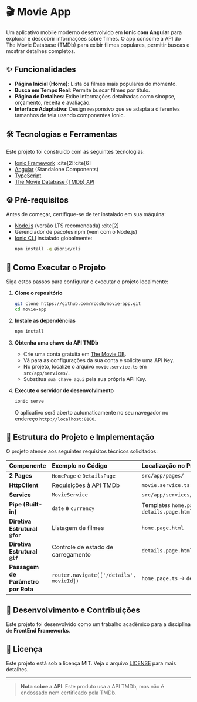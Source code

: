 # 🎬 Movie App

Um aplicativo mobile moderno desenvolvido em **Ionic com Angular** para explorar e descobrir informações sobre filmes. O app consome a API do The Movie Database (TMDb) para exibir filmes populares, permitir buscas e mostrar detalhes completos.

## ✨ Funcionalidades

*   **Página Inicial (Home)**: Lista os filmes mais populares do momento.
*   **Busca em Tempo Real**: Permite buscar filmes por título.
*   **Página de Detalhes**: Exibe informações detalhadas como sinopse, orçamento, receita e avaliação.
*   **Interface Adaptativa**: Design responsivo que se adapta a diferentes tamanhos de tela usando componentes Ionic.

## 🛠️ Tecnologias e Ferramentas

Este projeto foi construído com as seguintes tecnologias:

*   [Ionic Framework](https://ionicframework.com/) :cite[2]:cite[6]
*   [Angular](https://angular.io/) (Standalone Components)
*   [TypeScript](https://www.typescriptlang.org/)
*   [The Movie Database (TMDb) API](https://www.themoviedb.org/documentation/api)

## ⚙️ Pré-requisitos

Antes de começar, certifique-se de ter instalado em sua máquina:
*   [Node.js](https://nodejs.org/) (versão LTS recomendada) :cite[2]
*   Gerenciador de pacotes npm (vem com o Node.js)
*   [Ionic CLI](https://ionicframework.com/docs/cli) instalado globalmente:
    ```bash
    npm install -g @ionic/cli
    ```

## 🚀 Como Executar o Projeto

Siga estos passos para configurar e executar o projeto localmente:

1.  **Clone o repositório**
    ```bash
    git clone https://github.com/rcosb/movie-app.git
    cd movie-app
    ```

2.  **Instale as dependências**
    ```bash
    npm install
    ```

3.  **Obtenha uma chave da API TMDb**
    *   Crie uma conta gratuita em [The Movie DB](https://www.themoviedb.org/).
    *   Vá para as configurações da sua conta e solicite uma API Key.
    *   No projeto, localize o arquivo `movie.service.ts` em `src/app/services/`.
    *   Substitua `sua_chave_aqui` pela sua própria API Key.

4.  **Execute o servidor de desenvolvimento**
    ```bash
    ionic serve
    ```
    O aplicativo será aberto automaticamente no seu navegador no endereço `http://localhost:8100`.

## 📁 Estrutura do Projeto e Implementação

O projeto atende aos seguintes requisitos técnicos solicitados:

| Componente | Exemplo no Código | Localização no Projeto |
| :--- | :--- | :--- |
| **2 Pages** | `HomePage` e `DetailsPage` | `src/app/pages/` |
| **HttpClient** | Requisições à API TMDb | `movie.service.ts` |
| **Service** | `MovieService` | `src/app/services/movie.service.ts` |
| **Pipe (Built-in)** | `date` e `currency` | Templates `home.page.html` e `details.page.html` |
| **Diretiva Estrutural `@for`** | Listagem de filmes | `home.page.html` |
| **Diretiva Estrutural `@if`** | Controle de estado de carregamento | `details.page.html` |
| **Passagem de Parâmetro por Rota** | `router.navigate(['/details', movieId])` | `home.page.ts` -> `details.page.ts` |

## 👥 Desenvolvimento e Contribuições

Este projeto foi desenvolvido como um trabalho acadêmico para a disciplina de **FrontEnd Frameworks**.

## 📄 Licença

Este projeto está sob a licença MIT. Veja o arquivo [LICENSE](LICENSE) para mais detalhes.

---

> **Nota sobre a API**: Este produto usa a API TMDb, mas não é endossado nem certificado pela TMDb.
